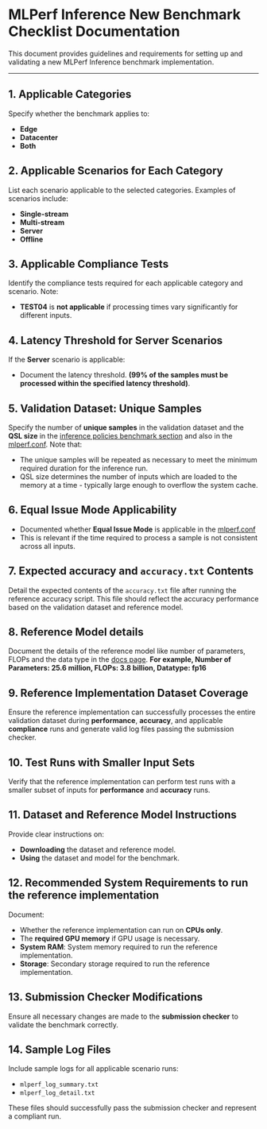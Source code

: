 # MLPerf Inference New Benchmark Checklist Documentation

This document provides guidelines and requirements for setting up and validating a new MLPerf Inference benchmark implementation.

---

## 1. Applicable Categories
Specify whether the benchmark applies to:
- **Edge**
- **Datacenter**
- **Both**

## 2. Applicable Scenarios for Each Category
List each scenario applicable to the selected categories. Examples of scenarios include:
- **Single-stream**
- **Multi-stream**
- **Server**
- **Offline**

## 3. Applicable Compliance Tests
Identify the compliance tests required for each applicable category and scenario. Note:
- **TEST04** is **not applicable** if processing times vary significantly for different inputs.

## 4. Latency Threshold for Server Scenarios
If the **Server** scenario is applicable:
- Document the latency threshold. **(99% of the samples must be processed within the specified latency threshold)**.

## 5. Validation Dataset: Unique Samples
Specify the number of **unique samples** in the validation dataset and the **QSL size** in the [inference policies benchmark section](https://github.com/mlcommons/inference_policies/blob/master/inference_rules.adoc#41-benchmarks) and also in the [mlperf.conf](https://github.com/mlcommons/inference/blob/master/loadgen/mlperf.conf). Note that:
- The unique samples will be repeated as necessary to meet the minimum required duration for the inference run.
- QSL size determines the number of inputs which are loaded to the memory at a time - typically large enough to overflow the system cache. 

## 6. Equal Issue Mode Applicability
- Documented whether **Equal Issue Mode** is applicable in the [mlperf.conf](https://github.com/mlcommons/inference/blob/master/loadgen/mlperf.conf#L42)
- This is relevant if the time required to process a sample is not consistent across all inputs.

## 7. Expected accuracy and `accuracy.txt` Contents
Detail the expected contents of the `accuracy.txt` file after running the reference accuracy script. This file should reflect the accuracy performance based on the validation dataset and reference model. 

## 8. Reference Model details
Document the details of the reference model like number of parameters, FLOPs and the data type in the [docs page](https://github.com/mlcommons/inference/blob/docs/docs/index.md). **For example, Number of Parameters: 25.6 million, FLOPs: 3.8 billion, Datatype: fp16**

## 9. Reference Implementation Dataset Coverage
Ensure the reference implementation can successfully processes the entire validation dataset during **performance**, **accuracy**, and applicable **compliance** runs and generate valid log files passing the submission checker.

## 10. Test Runs with Smaller Input Sets
Verify that the reference implementation can perform test runs with a smaller subset of inputs for **performance** and **accuracy** runs.

## 11. Dataset and Reference Model Instructions
Provide clear instructions on:
- **Downloading** the dataset and reference model.
- **Using** the dataset and model for the benchmark.

## 12. Recommended System Requirements to run the reference implementation
Document:
- Whether the reference implementation can run on **CPUs only**.
- The **required GPU memory** if GPU usage is necessary.
- **System RAM**: System memory required to run the reference implementation.
- **Storage**: Secondary storage required to run the reference implementation.

## 13. Submission Checker Modifications
Ensure all necessary changes are made to the **submission checker** to validate the benchmark correctly.

## 14. Sample Log Files
Include sample logs for all applicable scenario runs:
- `mlperf_log_summary.txt`
- `mlperf_log_detail.txt`
  
These files should successfully pass the submission checker and represent a compliant run.

